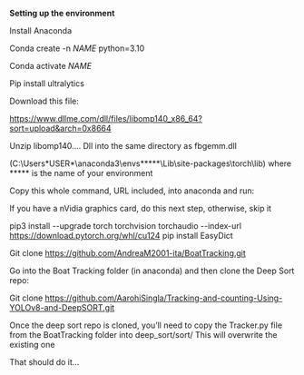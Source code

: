 **Setting up the environment**

Install Anaconda

  Conda create -n *NAME* python=3.10

  Conda activate *NAME*
  
  Pip install ultralytics
  
Download this file:

https://www.dllme.com/dll/files/libomp140_x86_64?sort=upload&arch=0x8664

Unzip libomp140…. Dll into the same directory as fbgemm.dll

(C:\Users\*USER*\anaconda3\envs\*****\Lib\site-packages\torch\lib)
where ***** is the name of your environment

Copy this whole command, URL included, into anaconda and run:

If you have a nVidia graphics card, do this next step, otherwise, skip it

pip3 install --upgrade torch torchvision torchaudio --index-url https://download.pytorch.org/whl/cu124
pip install EasyDict

Git clone https://github.com/AndreaM2001-ita/BoatTracking.git

Go into the Boat Tracking folder (in anaconda) and then clone the Deep Sort repo:

Git clone https://github.com/AarohiSingla/Tracking-and-counting-Using-YOLOv8-and-DeepSORT.git

Once the deep sort repo is cloned, you’ll need to copy the Tracker.py file from the BoatTracking folder into deep_sort/sort/
This will overwrite the existing one

That should do it…
